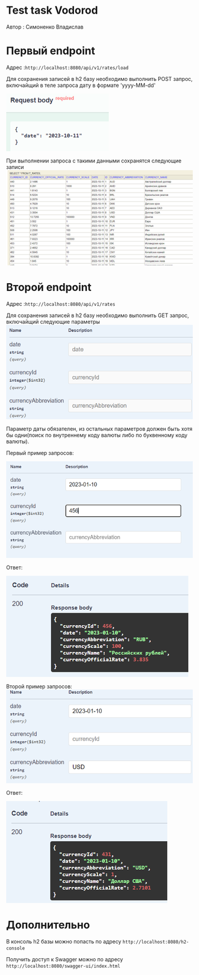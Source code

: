 # Test task Vodorod

Автор : Симоненко Владислав

# Первый endpoint

Адрес :`http://localhost:8080/api/v1/rates/load`

Для сохранения записей в h2 базу необходимо выполнить 
POST запрос, включайщий в теле запроса дату в формате 'yyyy-MM-dd'

![FirstRequestBody](docs/request_body_1.png)

При выполнении запроса с такими данными сохранятся следующие записи
![Db](docs/db_example.png)


#  Второй endpoint

Адрес :`http://localhost:8080/api/v1/rates`

Для сохранения записей в h2 базу необходимо выполнить
GET запрос, включайщий следующие параметры
![Params](docs/params.png)

Параметр даты обязателен, из остальных параметров должен быть хотя бы одни(поиск по внутреннему коду валюты либо 
по буквенному коду валюты).

Первый пример запросов:

![](docs/firstParams.png)

Ответ:

![](docs/firstResponse.png)

Второй пример запросов:
![](docs/secondParams.png)

Ответ:

![](docs/secondResponse.png)


# Дополнительно
В консоль h2 базы можно попасть по адресу
`http://localhost:8080/h2-console`

Получить доступ к Swagger можно по адресу
`http://localhost:8080/swagger-ui/index.html`


